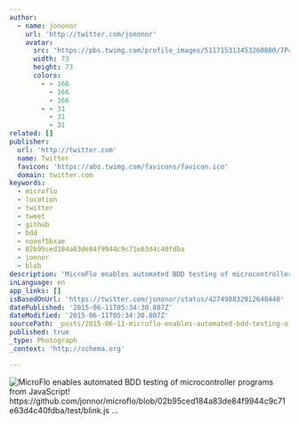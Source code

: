 ```yaml
---
author:
  - name: jononor
    url: 'http://twitter.com/jononor'
    avatar:
      src: 'https://pbs.twimg.com/profile_images/511715313453260800/7P4ui2rr_bigger.jpeg'
      width: 73
      height: 73
      colors:
        - - 166
          - 166
          - 166
        - - 31
          - 31
          - 31
related: []
publisher:
  url: 'http://twitter.com'
  name: Twitter
  favicon: 'https://abs.twimg.com/favicons/favicon.ico'
  domain: twitter.com
keywords:
  - microflo
  - location
  - twitter
  - tweet
  - github
  - bdd
  - nooef5bxae
  - 02b95ced184a83de84f9944c9c71e63d4c40fdba
  - jonnor
  - blob
description: 'MicroFlo enables automated BDD testing of microcontroller programs from JavaScript! https://github.com/jonnor/microflo/blob/02b95ced184a83de84f9944c9c71e63d4c40fdba/test/blink.js ...'
inLanguage: en
app_links: []
isBasedOnUrl: 'https://twitter.com/jononor/status/427498832012648448'
datePublished: '2015-06-11T05:34:30.807Z'
dateModified: '2015-06-11T05:34:30.807Z'
sourcePath: _posts/2015-06-11-microflo-enables-automated-bdd-testing-of-microcontroller-pr.md
published: true
_type: Photograph
_context: 'http://schema.org'

---
```

![MicroFlo enables automated BDD testing of microcontroller programs from JavaScript&excl; https&colon;&sol;&sol;github&period;com&sol;jonnor&sol;microflo&sol;blob&sol;02b95ced184a83de84f9944c9c71e63d4c40fdba&sol;test&sol;blink&period;js &period;&period;&period;](https://pbs.twimg.com/media/Be7H7DiCIAA9nvX.png:large)